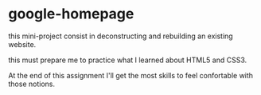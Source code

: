 # google-homepage

this mini-project consist in deconstructing and rebuilding an existing website.

this must prepare me to practice what I learned about HTML5 and CSS3.

At the end of this assignment I'll get the most skills to feel confortable with those notions.
